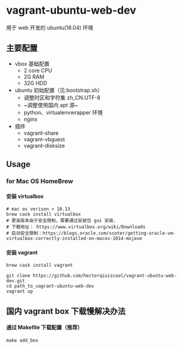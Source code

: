 # vagrant-ubuntu-web-dev
用于 web 开发的 ubuntu(18.04) 环境

## 主要配置
- vbox 基础配置
  - 2 core CPU
  - 2G RAM
  - 32G HDD
- ubuntu 初始配置（见:bootstrap.sh）
  - 调整时区和字符集 zh_CN.UTF-8
  - ~调整使用国内 apt 源~
  - python、virtualenvwrapper 环境
  - nginx
- 插件
  - vagrant-share
  - vagrant-vbguest
  - vagrant-disksize

## Usage


### for Mac OS HomeBrew

#### 安装 virtualbox
```
# mac os verison < 10.13
brew cask install virtualbox
# 更高版本由于安全限制，需要通过安装包 gui 安装，
# 下载地址： https://www.virtualbox.org/wiki/Downloads
# 启动安全限制：https://blogs.oracle.com/scoter/getting-oracle-vm-virtualbox-correctly-installed-on-macos-1014-mojave
```

#### 安装 vagrant
```
brew cask install vagrant
```

```
git clone https://github.com/hectorqiuiscool/vagrant-ubuntu-web-dev.git
cd path_to_vagrant-ubuntu-web-dev
vagrant up
```


## 国内 vagrant box 下载慢解决办法

#### 通过 Makefile 下载配置（推荐）
```
make add_box
```

